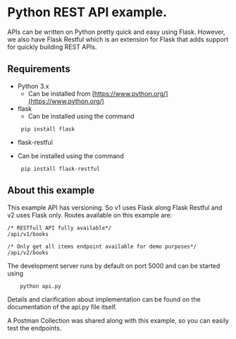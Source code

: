 # Python REST API example.

 APIs can be written on Python pretty quick and easy using Flask. However, we also have Flask Restful which is
an extension for Flask that adds support for quickly building REST APIs.

## Requirements
 - Python 3.x
   * Can be installed from [https://www.python.org/](https://www.python.org/)
 - flask
   * Can be installed using the command
   ```
    pip install flask
   ```
 - flask-restful
* Can be installed using the command
   ```
    pip install flask-restful
   ```

## About this example
This example API has versioning. So v1 uses Flask along Flask Restful and v2 uses Flask only.
Routes available on this example are:
```
/* RESTfull API fully available*/
/api/v1/books

/* Only get all items endpoint available for demo purposes*/
/api/v2/books
```

The development server runs by default on port 5000 and can be started using
```bash
    python api.py
```

Details and clarification about implementation can be found on the documentation of the api.py file itself.

A Postman Collection was shared along with this example, so you can easily test the endpoints.

